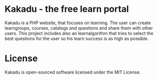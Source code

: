 Kakadu - the free learn portal
======

Kakadu is a PHP website, that focuses on learning. The user can create learngroups, courses, catalogs and questions and 
share them with other users. This project includes also an learnalgorithm that tries to select the best questions for 
the user so his learn success is as high as possible.


License
======
Kakadu is open-sourced software licensed under the MIT License.
